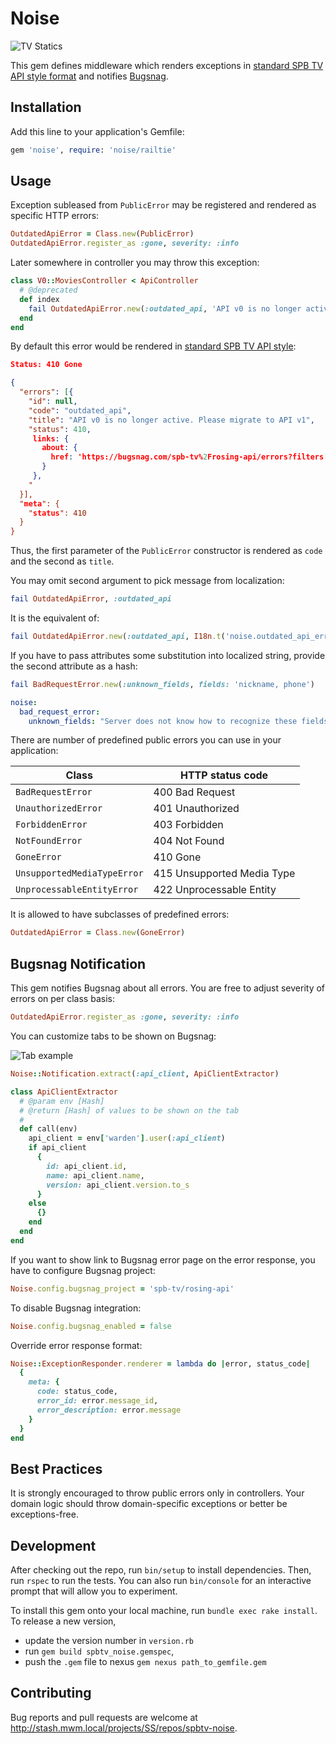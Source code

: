 # Noise

![TV Statics](https://habrastorage.org/files/6ca/008/f52/6ca008f5290043daa94f705da21b6c6a.jpg)

This gem defines middleware which renders exceptions in [standard SPB TV API style format](http://doc.dev.spbtv.com/rosing/client_api_overview.html#errors)
and notifies [Bugsnag](http://bugsnag.com).

## Installation

Add this line to your application's Gemfile:

```ruby
gem 'noise', require: 'noise/railtie'
```

## Usage

Exception subleased from `PublicError` may be registered and rendered as specific HTTP errors:

```ruby
OutdatedApiError = Class.new(PublicError)
OutdatedApiError.register_as :gone, severity: :info
```

Later somewhere in controller you may throw this exception:

```ruby
class V0::MoviesController < ApiController
  # @deprecated
  def index
    fail OutdatedApiError.new(:outdated_api, 'API v0 is no longer active. Please migrate to API v1'
  end
end
```

By default this error would be rendered in [standard SPB TV API style](http://doc.dev.spbtv.com/rosing/client_api_overview.html#errors):


```json
Status: 410 Gone

{
  "errors": [{
    "id": null,
    "code": "outdated_api",
    "title": "API v0 is no longer active. Please migrate to API v1",
    "status": 410,
     links: {
       about: {
         href: 'https://bugsnag.com/spb-tv%2Frosing-api/errors?filters[event.since][]=30d&filters[error.status][]=open&filters[event.message][]=unknown%20error&filters[event.class][]=OutdatedApiError'
       }
     },
    "
  }],
  "meta": {
    "status": 410
  }
}
```

Thus, the first parameter of the `PublicError` constructor is rendered as `code` and the second as `title`.

You may omit second argument to pick message from localization:

```ruby
fail OutdatedApiError, :outdated_api
```

It is the equivalent of:

```ruby
fail OutdatedApiError.new(:outdated_api, I18n.t('noise.outdated_api_error.outdated_api'))
```

If you have to pass attributes some substitution into localized string, provide the second attribute as a hash:

```ruby
fail BadRequestError.new(:unknown_fields, fields: 'nickname, phone')
```

```yaml
noise:
  bad_request_error:
    unknown_fields: "Server does not know how to recognize these fields: %{fields}"
```

There are number of predefined public errors you can use in your application:

Class                      | HTTP status code
---------------------------|------------------------------
`BadRequestError`          | 400 Bad Request
`UnauthorizedError`        | 401 Unauthorized
`ForbiddenError`           | 403 Forbidden
`NotFoundError`            | 404 Not Found
`GoneError`                | 410 Gone
`UnsupportedMediaTypeError`| 415 Unsupported Media Type
`UnprocessableEntityError` | 422 Unprocessable Entity

It is allowed to have subclasses of predefined errors:

```ruby
OutdatedApiError = Class.new(GoneError)
```

## Bugsnag Notification

This gem notifies Bugsnag about all errors. You are free to adjust severity of errors on per class basis:

```ruby
OutdatedApiError.register_as :gone, severity: :info
```

You can customize tabs to be shown on Bugsnag:

![Tab example](https://habrastorage.org/files/bd4/290/75c/bd429075c2604eeaa7ef39ae75fbffe2.png)

```ruby
Noise::Notification.extract(:api_client, ApiClientExtractor)

class ApiClientExtractor
  # @param env [Hash]
  # @return [Hash] of values to be shown on the tab
  #
  def call(env)
    api_client = env['warden'].user(:api_client)
    if api_client
      {
        id: api_client.id,
        name: api_client.name,
        version: api_client.version.to_s
      }
    else
      {}
    end
  end
end
```

If you want to show link to Bugsnag error page on the error response, you have to configure Bugsnag project:

```ruby
Noise.config.bugsnag_project = 'spb-tv/rosing-api'
```

To disable Bugsnag integration:

```ruby
Noise.config.bugsnag_enabled = false
```

Override error response format:

```ruby
Noise::ExceptionResponder.renderer = lambda do |error, status_code|
  {
    meta: {
      code: status_code,
      error_id: error.message_id,
      error_description: error.message
    }
  }
end
```

## Best Practices

It is strongly encouraged to throw public errors only in controllers. Your domain logic should throw domain-specific exceptions
or better be exceptions-free.

## Development

After checking out the repo, run `bin/setup` to install dependencies. Then, run `rspec` to run the tests. You can also run `bin/console` for an interactive prompt that will allow you to experiment.

To install this gem onto your local machine, run `bundle exec rake install`.
To release a new version,

* update the version number in `version.rb`
* run `gem build spbtv_noise.gemspec`,
* push the `.gem` file to nexus `gem nexus path_to_gemfile.gem`

## Contributing

Bug reports and pull requests are welcome at http://stash.mwm.local/projects/SS/repos/spbtv-noise.

